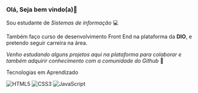 ### Olá, Seja bem vindo(a)👋

Sou estudante de *Sistemas de informação* :computer:

Também faço curso de desenvolvimento 
Front End na plataforma da **DIO**, e pretendo seguir carreira na área. 

*Venho estudando alguns projetos aqui na plataforma para colaborar 
e também adquirir conhecimento com a comunidade do Github* :notebook:


Tecnologias em Aprendizado


![HTML5](https://img.shields.io/badge/html5-%23E34F26.svg?style=for-the-badge&logo=html5&logoColor=white)
![CSS3](https://img.shields.io/badge/css3-%231572B6.svg?style=for-the-badge&logo=css3&logoColor=white)
![JavaScript](https://img.shields.io/badge/javascript-%23323330.svg?style=for-the-badge&logo=javascript&logoColor=%23F7DF1E)

